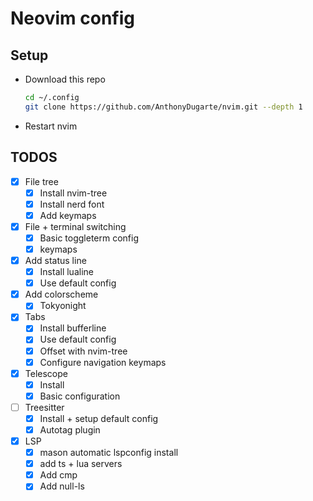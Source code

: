 # Neovim config

## Setup

- Download this repo

  ```bash
  cd ~/.config
  git clone https://github.com/AnthonyDugarte/nvim.git --depth 1
  ```

- Restart nvim

## TODOS

- [x] File tree
  - [x] Install nvim-tree
  - [x] Install nerd font
  - [x] Add keymaps
- [x] File + terminal switching
  - [x] Basic toggleterm config
  - [x] keymaps
- [x] Add status line
  - [x] Install lualine
  - [x] Use default config
- [x] Add colorscheme
  - [x] Tokyonight
- [x] Tabs
  - [x] Install bufferline
  - [x] Use default config
  - [x] Offset with nvim-tree
  - [x] Configure navigation keymaps
- [x] Telescope
  - [x] Install
  - [x] Basic configuration
- [ ] Treesitter
  - [x] Install + setup default config
  - [x] Autotag plugin
- [x] LSP
  - [x] mason automatic lspconfig install
  - [x] add ts + lua servers
  - [x] Add cmp
  - [x] Add null-ls
